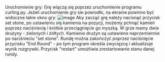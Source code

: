 Urochomienie gry:
Grę wlączą się poprzez uruchomienie programu curling.py.
Jeżeli uruchomienie gry sie powiodło, na ekranie powinno być widoczne takie okno gry:
![image](https://github.com/jparzysz/WFIT24L_Curling/assets/173381946/68f3878a-fdfb-4308-ad3f-7c9de587a216)
Aby zacząć grę należy nacisnąć przycisk set stone, po ustawieniu się kamienia na pozycji, możemy pchnąć kamień poprzez naciśniecię i krótkie przeciągnięcie go myszką. 
W grze mamy dwie drużyny - zielonych i żółtych.  Kamienie drużyn są ustawiene naprzemiennie po naciśnieciu "set stone".
Rundę można zakończyć poprzez naciśnięcie przycisku "End Round" - po tym program określa zwycięzcę i aktualizuje wynik rozgrywki.
Przycisk "restart" umożliwia zrestartowanie stanu danej rundy.
